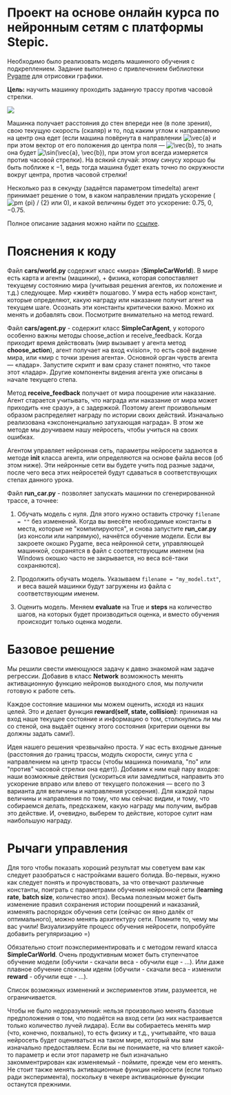 # Проект на основе онлайн курса по нейронным сетям с платформы Stepic.

Необходимо было реализовать модель машинного обучения с подкреплением. Задание выполнено с привлечением библиотеки [Pygame](http://www.pygame.org/download.shtml) для отрисовки графики. 

**Цель:** научить машинку проходить заданную трассу против часовой стрелки.

![](https://pp.userapi.com/c855024/v855024043/2072e/pOnqFbAjn28.jpg)

Машинка получает расстояния до стен впереди нее (в поле зрения), свою текущую скорость (скаляр) и то, под каким углом к направлению на центр она едет (если машина повёрнута в направлении ![\vec{a}](http://www.sciweavers.org/upload/Tex2Img_1555005884/render.png) и при этом вектор от его положения до центра поля — ![\vec{b}](http://www.sciweavers.org/upload/Tex2Img_1555006103/render.png), то знать она будет ![\sin(\vec{a}, \vec{b})](http://www.sciweavers.org/upload/Tex2Img_1555007178/render.png), при этом угол всегда измеряется против часовой стрелки). На всякий случай: этому синусу хорошо бы быть поближе к −1, ведь тогда машина будет ехать точно по окружности вокруг центра, против часовой стрелки!



Несколько раз в секунду (задаётся параметром timedelta) агент принимает решение о том, в каком направлении придать ускорение  (![pm {pi} / {2}](http://www.sciweavers.org/upload/Tex2Img_1555006853/render.png) или 0), и какой величины будет это ускорение: 0.75, 0, −0.75.

Полное описание задания можно найти по [ссылке](https://stepik.org/lesson/21780/step/1?unit=5198).

# Пояснения к коду

Файл **cars/world.py** содержит класс «мира» (**SimpleCarWorld**). В мире есть карта и агенты (машинки), + физика, которая сопоставляет текущему состоянию мира (учитывая решения агентов, их положение и т.д.) следующее. Мир «живёт» пошагово. У мира есть набор констант, которые определяют, какую награду или наказание получит агент на текущем шаге. Осознать эти константы критически важно. Можно их менять и добавлять свои. Посмотрите внимательно на метод reward.

Файл **cars/agent.py** -  содержит класс **SimpleCarAgent**, у которого особенно важны методы choose_action и receive_feedback. Когда приходит время действовать (мир вызывает у агента метод **choose_action**), агент получает на вход «vision», то есть своё видение мира, или «мир с точки зрения агента». Основной орган чувств агента — «ладар». Запустите скрипт и вам сразу станет понятно, что такое этот «ладар». Другие компоненты видения агента уже описаны в начале текущего степа.

Метод **receive_feedback** получает от мира поощрение или наказание. Агент старается учитывать, что награда или наказание от мира может приходить «не сразу», а с задержкой. Поэтому агент произвольным образом распределяет награду по истории своих действий. Изначально реализована «экспоненциально затухающая награда». В этом же методе мы доучиваем нашу нейросеть, чтобы учиться на своих ошибках.

Агентом управляет нейронная сеть, параметры нейросети задаются в методе __init__ класса агента, или определяются на основе файла весов (об этом ниже). Эти нейронные сети вы будете учить под разные задачи, после чего веса этих нейросетей будут сдаваться в соответствующих степах данного урока.

Файл **run_car.py** - позволяет запускать машинки по сгенерированной трассе, а точнее:

1) Обучать модель с нуля. Для этого нужно оставить строчку `filename = ""` без изменений. Когда вы внесёте необходимые константы в места, которые не "компилируются", и снова запустите **run_car.py** (из консоли или напрямую), начнётся обучение модели. Если вы закроете окошко Pygame, веса нейронной сети, управляющей машинкой, сохранятся в файл с соответствующим именем (на Windows окошко часто не закрывается, но веса всё-таки сохраняются).

2) Продолжить обучать модель. Указываем `filename = "my_model.txt"`, и веса вашей машинки будут загружены из файла с соответствующим именем.

3) Оценить модель. Меняем **evaluate** на True и **steps** на количество шагов, на которых будет производиться оценка, и вместо обучения происходит только оценка модели.

# Базовое решение

Мы решили свести имеющуюся задачу к давно знакомой нам задаче регрессии. Добавив в класс **Network** возможность менять активационную функцию нейронов выходного слоя, мы получили готовую к работе сеть. 

Каждое состояние машинки мы можем оценить, исходя из наших целей. Это и делает функция **reward(self, state, collision)**: принимая на вход наше текущее состояние и информацию о том, столкнулись ли мы со стеной, она выдаёт оценку этого состояния (критерии оценки вы должны задать сами!).

Идея нашего решения чрезвычайно проста. У нас есть входные данные (расстояния до границ трассы, модуль скорости, синус угла с направлением на центр трассы (чтобы машинка понимала, "по" или "против" часовой стрелки она едет)). Добавим к ним ещё пару входов: наши возможные действия (ускориться или замедлиться, направить это ускорение вправо или влево от текущего положения — всего по 3 варианта для величины и направления ускорения). Для каждой пары величины и направления по тому, что мы сейчас видим, и тому, что собираемся делать, предскажем, какую награду мы получим, выбрав это действие. И, очевидно, выберем то действие, которое сулит нам наибольшую награду.


# Рычаги управления

Для того чтобы показать хороший результат мы советуем вам как следует разобраться с настройками вашего болида. Во-первых, нужно как следует понять и прочувствовать, за что отвечают различные константы, поиграть с параметрами обучения нейронной сети (**learning rate**, **batch size**, количество эпох). Весьма полезным может быть изменение правил сохранения истории поощрений и наказаний, изменять распорядок обучения сети (сейчас он явно далёк от оптимального), можно менять архитектуру сети. Помните то, чему мы вас учили! Визуализируйте процесс обучения нейросети, попробуйте добавить регуляризацию =)

Обязательно стоит поэкспериментировать и с методом reward класса **SimpleCarWorld**. Очень продуктивным может быть ступенчатое обучение модели (обучили - скачали веса - обучили еще - ...). Или даже плавное обучение сложным идеям (обучили - скачали веса - изменили **reward** - обучили еще - ...). 

Список возможных изменений и экспериментов этим, разумеется, не ограничивается.

Чтобы не было недоразумений: нельзя произвольно менять базовые предположения о том, что подаётся на вход сети (из них настраивается только количество лучей лидара). Если вы собираетесь менять мир (что, конечно, похвально), то есть физику и т.д., учитывайте, что ваша нейросеть будет оцениваться на таком мире, который мы вам изначально предоставляем. Если вы не понимаете, на что влияет какой-то параметр и если этот параметр не был изначально закомментрирован как изменяемый - поймите, прежде чем его менять. Не стоит также менять активационные функции нейросети (если только ради эксперимента), поскольку в чекере активационные функции останутся прежними.
